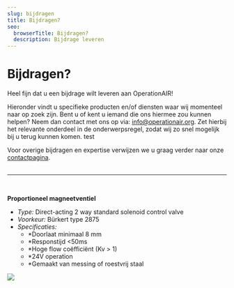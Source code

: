```yaml
---
slug: bijdragen
title: Bijdragen?
seo:
  browserTitle: Bijdragen?
  description: Bijdrage leveren
---
```

# Bijdragen?

Heel fijn dat u een bijdrage wilt leveren aan OperationAIR!

Hieronder vindt u specifieke producten en/of diensten waar wij momenteel naar op zoek zijn. Bent u of kent u iemand die ons hiermee zou kunnen helpen? Neem dan contact met ons op via: [info@operationair.org](mailto:info@operationair.org). Zet hierbij het relevante onderdeel in de onderwerpsregel, zodat wij zo snel mogelijk bij u terug kunnen komen. test

Voor overige bijdragen en expertise verwijzen we u graag verder naar onze [contactpagina](/contact). <br/><br/><hr/><br/>

**Proportioneel magneetventiel**

* *Type:* Direct-acting 2 way standard solenoid control valve
* *Voorkeur:* Bürkert type 2875
* *Specificaties:*
  * *Doorlaat minimaal 8 mm
  * *Responstijd <50ms
  * *Hoge flow coëfficiënt (Kv > 1)
  * *24V operation
  * *Gemaakt van messing of roestvrij staal

![](/assets/schermafbeelding-2020-04-09-om-13.24.04.png)